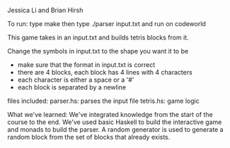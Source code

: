Jessica Li and Brian Hirsh

To run: type make
then type ./parser input.txt and run on codeworld

This game takes in an input.txt and builds tetris blocks from it.

Change the symbols in input.txt to the shape you want it to be
- make sure that the format in input.txt is correct
- there are 4 blocks, each block has 4 lines with 4 characters
- each character is either a space or a '#'
- each block is separated by a newline

files included:
parser.hs: parses the input file
tetris.hs: game logic

What we've learned:
We've integrated knowledge from the start of the course to the end.
We've used basic Haskell to build the interactive game and monads to build the parser. A random generator is used to generate a random block from the set of blocks that already exists.
